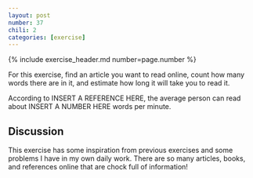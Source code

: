 ```yaml
---
layout: post
number: 37
chili: 2
categories: [exercise]
---
```


{% include exercise_header.md number=page.number %}

For this exercise, find an article you want to read online, count how many words there are in it, and estimate how long it will take you to read it.

According to INSERT A REFERENCE HERE, the average person can read about INSERT A NUMBER HERE words per minute.

## Discussion

This exercise has some inspiration from previous exercises and some problems I have in my own daily work. There are so many articles, books, and references online that are chock full of information!